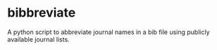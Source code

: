 bibbreviate
===========

A python script to abbreviate journal names in a bib file using publicly available journal lists.
